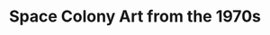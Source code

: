---
layout: ampstory
title: Space Colony Art from the 1970s
cover:
   title: Space Colony Art from the 1970s
   publisher: Found via placesjournal
pages: 
 - page-number: 1
   layout: thirds
   thirds:
      middle: I recently read an amazing article in Places Journal
   cta:
      link: https://tomcritchlow.com
      text: read the article
 - page-number: 2
   layout: thirds
   thirds:
      top: <h1>Toroidal Colonies</h1>
      middle: "<p>Population: 10,000</p>"
 - page-number: 2
   background: https://settlement.arc.nasa.gov/70sArtHiRes/70sArt/Torus_Exterior_AC76-0525_1920.jpg
 - page-number: 3
   background: https://settlement.arc.nasa.gov/70sArtHiRes/70sArt/Torus_Cutaway_AC75-1086-1_1920.jpg
 - page-number: 4
   background: https://settlement.arc.nasa.gov/70sArtHiRes/70sArt/Torus_Interior_AC75-2621_1920.jpg
 - background: https://settlement.arc.nasa.gov/70sArtHiRes/70sArt/Torus_Construction_AC75-1886_1920.jpg
 - background: https://settlement.arc.nasa.gov/70sArtHiRes/70sArt/Torus_Model_AC76-0492.1_1920.jpg
   
---